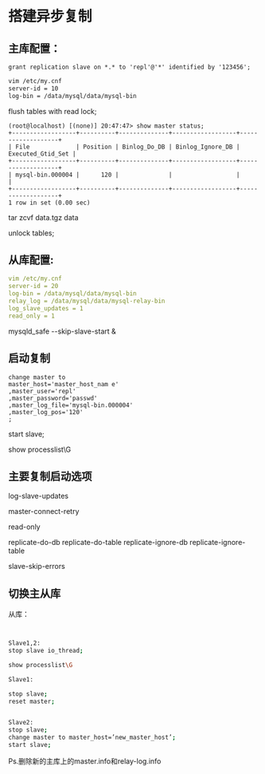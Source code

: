 # 搭建异步复制

## 主库配置：

```mysql
grant replication slave on *.* to 'repl'@'*' identified by '123456';

```

```bash
vim /etc/my.cnf
server-id = 10
log-bin = /data/mysql/data/mysql-bin
```



flush tables with read lock;
```mysql
(root@localhost) [(none)] 20:47:47> show master status;
+------------------+----------+--------------+------------------+-------------------+
| File             | Position | Binlog_Do_DB | Binlog_Ignore_DB | Executed_Gtid_Set |
+------------------+----------+--------------+------------------+-------------------+
| mysql-bin.000004 |      120 |              |                  |                   |
+------------------+----------+--------------+------------------+-------------------+
1 row in set (0.00 sec)
```


tar zcvf data.tgz data

unlock tables;


## 从库配置:

```yaml
vim /etc/my.cnf
server-id = 20
log-bin = /data/mysql/data/mysql-bin
relay_log = /data/mysql/data/mysql-relay-bin
log_slave_updates = 1
read_only = 1
```


mysqld_safe --skip-slave-start &

## 启动复制

```mysql
change master to
master_host='master_host_nam e'
,master_user='repl'
,master_password='passwd'
,master_log_file='mysql-bin.000004'
,master_log_pos='120'
;
```



start slave;


show processlist\G


## 主要复制启动选项





log-slave-updates

master-connect-retry

read-only

replicate-do-db
replicate-do-table
replicate-ignore-db
replicate-ignore-table

slave-skip-errors



## 切换主从库

从库：

```bash


Slave1,2:
stop slave io_thread;

show processlist\G

Slave1:

stop slave;
reset master;


Slave2:
stop slave;
change master to master_host=’new_master_host’;
start slave;
```

Ps.删除新的主库上的master.info和relay-log.info
